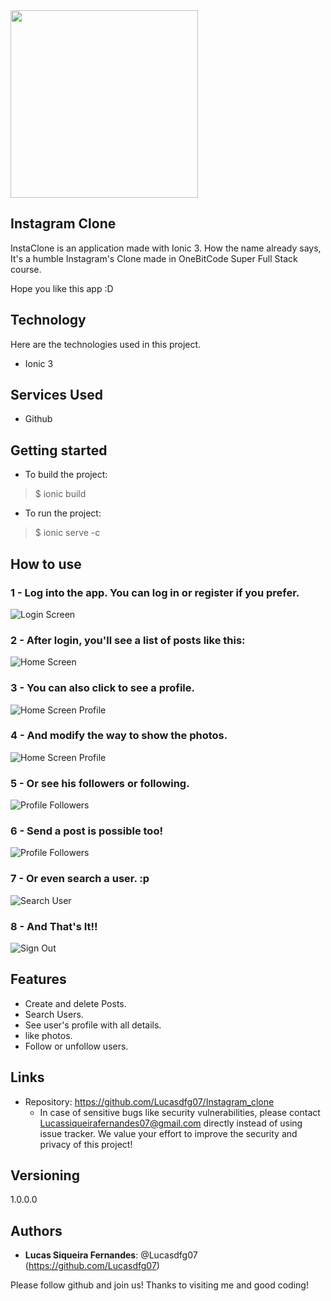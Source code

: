 <img src="https://github.com/Lucasdfg07/Instagram_clone/blob/master/src/assets/readme/logo-instagram.png" width="300px" /> 


## Instagram Clone

InstaClone is an application made with Ionic 3. How the name already says, It's a humble Instagram's Clone made in OneBitCode Super Full Stack course.

Hope you like this app :D


## Technology 

Here are the technologies used in this project.

* Ionic 3

## Services Used

* Github


## Getting started
* To build the project:
>    $ ionic build

* To run the project:
>    $ ionic serve -c


## How to use
### 1 - Log into the app. You can log in or register if you prefer.
![Login Screen](https://github.com/Lucasdfg07/Instagram_clone/blob/master/src/assets/readme/login.png)

### 2 - After login, you'll see a list of posts like this:
![Home Screen](https://github.com/Lucasdfg07/Instagram_clone/blob/master/src/assets/readme/posts.png)  

### 3 - You can also click to see a profile.
![Home Screen Profile](https://github.com/Lucasdfg07/Instagram_clone/blob/master/src/assets/readme/profile.png) 

### 4 - And modify the way to show the photos.
![Home Screen Profile](https://github.com/Lucasdfg07/Instagram_clone/blob/master/src/assets/readme/profile2.png) 

### 5 - Or see his followers or following.
![Profile Followers](https://github.com/Lucasdfg07/Instagram_clone/blob/master/src/assets/readme/followers.png) 

### 6 - Send a post is possible too!
![Profile Followers](https://github.com/Lucasdfg07/Instagram_clone/blob/master/src/assets/readme/send_post.png) 

### 7 - Or even search a user. :p
![Search User](https://github.com/Lucasdfg07/Instagram_clone/blob/master/src/assets/readme/search_user.png) 

### 8 - And That's It!!
![Sign Out](https://github.com/Lucasdfg07/Instagram_clone/blob/master/src/assets/readme/sign_out.png) 


## Features
  - Create and delete Posts.
  - Search Users.
  - See user's profile with all details.
  - like photos.
  - Follow or unfollow users.


## Links
  - Repository: https://github.com/Lucasdfg07/Instagram_clone
    - In case of sensitive bugs like security vulnerabilities, please contact
      Lucassiqueirafernandes07@gmail.com directly instead of using issue tracker. 
      We value your effort to improve the security and privacy of this project!

  ## Versioning

  1.0.0.0


  ## Authors
  
  * **Lucas Siqueira Fernandes**: @Lucasdfg07 (https://github.com/Lucasdfg07)

  Please follow github and join us!
  Thanks to visiting me and good coding!

